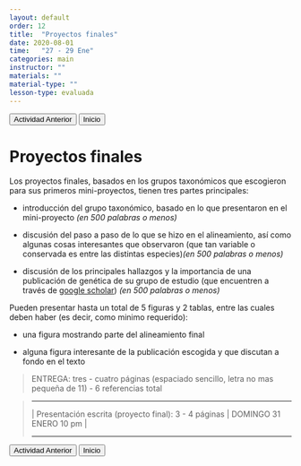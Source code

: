 ```yaml
---
layout: default
order: 12
title:  "Proyectos finales"
date: 2020-08-01
time:   "27 - 29 Ene"
categories: main
instructor: ""
materials: ""
material-type: ""
lesson-type: evaluada
---
```

<a href="https://pesalerno.github.io/genetica2021/main/2020/08/01/9_alineamiento.html"><button>Actividad Anterior</button></a>		<a href="https://pesalerno.github.io/genetica2021/"><button>Inicio</button></a>  

# Proyectos finales

Los proyectos finales, basados en los grupos taxonómicos que escogieron para sus primeros mini-proyectos, tienen tres partes principales: 

- introducción del grupo taxonómico, basado en lo que presentaron en el mini-proyecto *(en 500 palabras o menos)*

- discusión del paso a paso de lo que se hizo en el alineamiento, así como algunas cosas interesantes que observaron (que tan variable o conservada es entre las distintas especies)*(en 500 palabras o menos)*

- discusión de los principales hallazgos y la importancia de una publicación de genética de su grupo de estudio (que encuentren a través de [google scholar](https://scholar.google.com/)) *(en 500 palabras o menos)*


Pueden presentar hasta un total de 5 figuras y 2 tablas, entre las cuales deben haber (es decir, como minimo requerido): 

- una figura mostrando parte del alineamiento final

- alguna figura interesante de la publicación escogida y que discutan a fondo en el texto



> ENTREGA: tres - cuatro páginas (espaciado sencillo, letra no mas pequeña de 11) - 6 referencias total 

>--------------------
> | Presentación escrita (proyecto final): 3 - 4 páginas | DOMINGO 31 ENERO 10 pm |
>
>----------------------

<a href="https://pesalerno.github.io/genetica2021/main/2020/08/01/9_alineamiento.html"><button>Actividad Anterior</button></a>		<a href="https://pesalerno.github.io/genetica2021/"><button>Inicio</button></a>  

